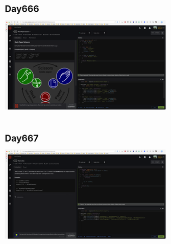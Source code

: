 # Day666

![day666](2305img.assets/day666.png)

&nbsp;

# Day667

![day667](2305img.assets/day667.png)